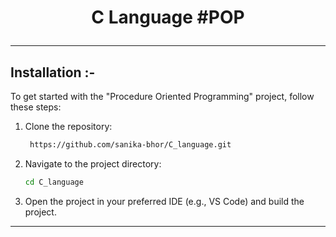 # <p align="center">C Language #POP</p>

-------------------------------------------------------------------------------------------------------------------------------------------------

## Installation :-

To get started with the "Procedure Oriented Programming" project, follow these steps:

1. Clone the repository:
   ```bash
    https://github.com/sanika-bhor/C_language.git
   ```
   
2. Navigate to the project directory:
   ```bash
   cd C_language
   ```
3. Open the project in your preferred IDE (e.g., VS Code) and build the project.
-------------------------------------------------------------------------------------------------------------------------------------------------
